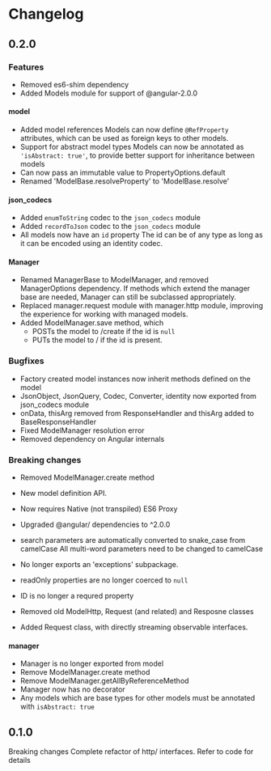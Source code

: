 # Changelog


## 0.2.0

### Features
- Removed es6-shim dependency
- Added Models module for support of @angular-2.0.0

#### model

- Added model references
    Models can now define `@RefProperty` attributes, which can be used as foreign
    keys to other models.
- Support for abstract model types
    Models can now be annotated as `'isAbstract: true'`, to provide better support
    for inheritance between models
- Can now pass an immutable value to PropertyOptions.default
- Renamed 'ModelBase.resolveProperty' to 'ModelBase.resolve'


#### json_codecs

- Added `enumToString` codec to the `json_codecs` module
- Added `recordToJson` codec to the `json_codecs` module
- All models now have an `id` property
    The id can be of any type as long as it can be encoded using an identity codec.

#### Manager
- Renamed ManagerBase to ModelManager, and removed ManagerOptions dependency.
  If methods which extend the manager base are needed, Manager can still be
  subclassed appropriately.
- Replaced manager.request module with manager.http module, improving the experience
  for working with managed models.
- Added ModelManager.save method, which
    - POSTs the model to <managerPath>/create if the id is `null`
    - PUTs the model to <managerPath>/<modelId> if the id is present.

### Bugfixes
- Factory created model instances now inherit methods defined on the model
- JsonObject, JsonQuery, Codec, Converter, identity now exported from json_codecs module
- onData, thisArg removed from ResponseHandler and thisArg added to BaseResponseHandler
- Fixed ModelManager resolution error
- Removed dependency on Angular internals


### Breaking changes
- Removed ModelManager.create method
- New model definition API.
- Now requires Native (not transpiled) ES6 Proxy
- Upgraded @angular/ dependencies to ^2.0.0
- search parameters are automatically converted to snake_case from camelCase
  All multi-word parameters need to be changed to camelCase

- No longer exports an 'exceptions' subpackage.
- readOnly properties are no longer coerced to `null`
- ID is no longer a requred property
- Removed old ModelHttp, Request (and related) and Resposne classes
- Added Request class, with directly streaming observable interfaces.

#### manager
- Manager is no longer exported from model
- Remove ModelManager.create method
- Remove ModelManager.getAllByReferenceMethod
- Manager now has no decorator
- Any models which are base types for other models must be annotated with `isAbstract: true`


## 0.1.0
Breaking changes
Complete refactor of http/ interfaces. Refer to code for details

